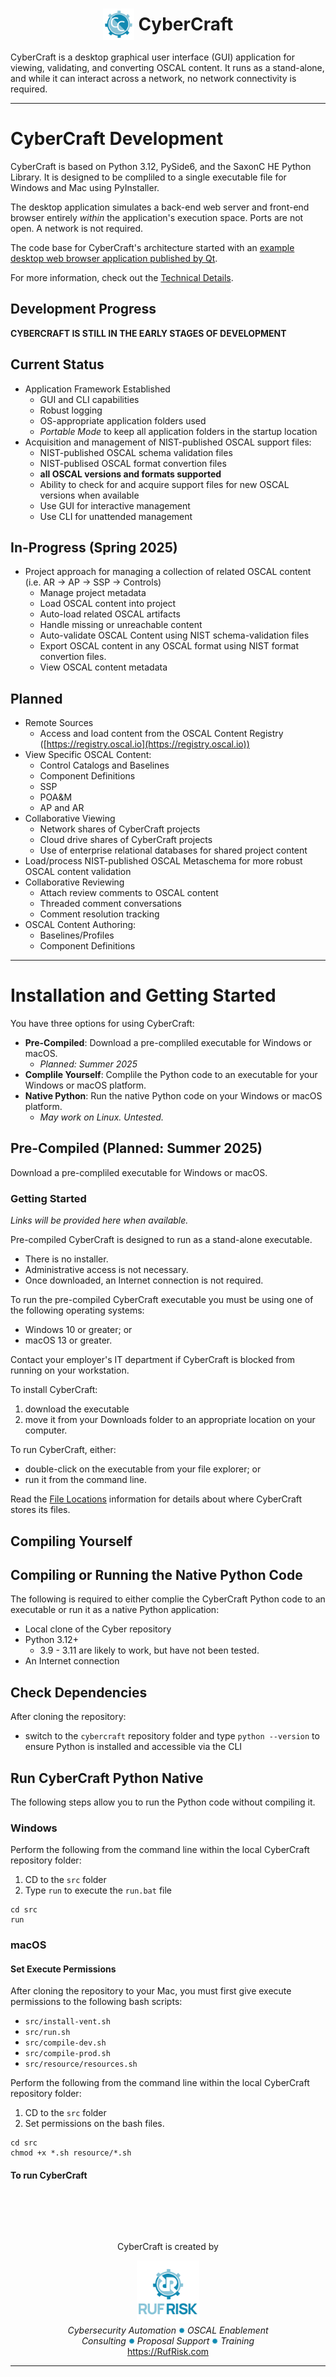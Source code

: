<div align="center">
    <h1 style="border:none; "><img style="vertical-align: middle;" src="./src/resource/img/CC_Logo3.svg" alt="CyberCraft Logo" width="50"/><span style="vertical-align: middle; font-style:bold;">&nbsp;CyberCraft</span></h1>
</div>
CyberCraft is a desktop graphical user interface (GUI) application for viewing, validating, and converting OSCAL content. It runs as a stand-alone, and while it can interact across a network, no network connectivity is required.

<br />

---
# CyberCraft Development

CyberCraft is based on Python 3.12, PySide6, and the SaxonC HE Python Library. It is designed to be compliled to a single executable file for Windows and Mac using PyInstaller.

The desktop application simulates a back-end web server and front-end browser entirely _within_ the application's execution space. Ports are not open. A network is not required. 

The code base for CyberCraft's architecture started with an [example desktop web browser application published by Qt](https://doc.qt.io/qtforpython-6.2/examples/example_webenginewidgets__tabbedbrowser.html).

For more information, check out the [Technical Details](./docs/TECHNICAL_DETAILS.md).

## Development Progress

**CYBERCRAFT IS STILL IN THE EARLY STAGES OF DEVELOPMENT**

## Current Status

- Application Framework Established
  - GUI and CLI capabilities
  - Robust logging
  - OS-appropriate application folders used
  - _Portable Mode_ to keep all application folders in the startup location
- Acquisition and management of NIST-published OSCAL support files:
  - NIST-published OSCAL schema validation files
  - NIST-publised OSCAL format convertion files
  - **all OSCAL versions and formats supported**
  - Ability to check for and acquire support files for new OSCAL versions when available
  - Use GUI for interactive management
  - Use CLI for unattended management

## In-Progress (Spring 2025)

- Project approach for managing a collection of related OSCAL content (i.e. AR -> AP -> SSP -> Controls)
  - Manage project metadata
  - Load OSCAL content into project
  - Auto-load related OSCAL artifacts 
  - Handle missing or unreachable content
  - Auto-validate OSCAL Content using NIST schema-validation files
  - Export OSCAL content in any OSCAL format using NIST format convertion files.
  - View OSCAL content metadata

## Planned
- Remote Sources
  - Access and load content from the OSCAL Content Registry ([https://registry.oscal.io](https://registry.oscal.io))
- View Specific OSCAL Content:
  - Control Catalogs and Baselines
  - Component Definitions
  - SSP
  - POA&M
  - AP and AR 
- Collaborative Viewing
  - Network shares of CyberCraft projects
  - Cloud drive shares of CyberCraft projects
  - Use of enterprise relational databases for shared project content 
- Load/process NIST-published OSCAL Metaschema for more robust OSCAL content validation
- Collaborative Reviewing
  - Attach review comments to OSCAL content
  - Threaded comment conversations
  - Comment resolution tracking
- OSCAL Content Authoring:
  - Baselines/Profiles
  - Component Definitions

---
# Installation and Getting Started

You have three options for using CyberCraft:
- **Pre-Compiled**: Download a pre-compliled executable for Windows or macOS.
  - _Planned: Summer 2025_
- **Complile Yourself**: Complile the Python code to an executable for your Windows or macOS platform.
- **Native Python**: Run the native Python code on your Windows or macOS platform. 
  - _May work on Linux. Untested._

## Pre-Compiled (Planned: Summer 2025)
Download a pre-compliled executable for Windows or macOS.

### Getting Started
_Links will be provided here when available._

Pre-compiled CyberCraft is designed to run as a stand-alone executable. 
- There is no installer. 
- Administrative access is not necessary. 
- Once downloaded, an Internet connection is not required.

To run the pre-compiled CyberCraft executable you must be using one of the following operating systems:
- Windows 10 or greater; or
- macOS 13 or greater.

Contact your employer's IT department if CyberCraft is blocked from running on your workstation.

To install CyberCraft:
1. download the executable
2. move it from your Downloads folder to an appropriate location on your computer.

To run CyberCraft, either:
- double-click on the executable from your file explorer; or 
- run it from the command line.

Read the [File Locations](./docs/FILE_LOCATIONS.md) information for details about where CyberCraft stores its files.

## Compiling Yourself


## Compiling or Running the Native Python Code

The following is required to either complie the CyberCraft Python code to an executable or run it as a native Python application:
- Local clone of the Cyber repository 
- Python 3.12+ 
  - 3.9 - 3.11 are likely to work, but have not been tested.
- An Internet connection

## Check Dependencies
After cloning the repository:
- switch to the `cybercraft` repository folder and type `python --version` to ensure Python is installed and accessible via the CLI


## Run CyberCraft Python Native

The following steps allow you to run the Python code without compiling it.

### Windows
Perform the following from the command line within the local CyberCraft repository folder:
1. CD to the `src` folder
2. Type `run` to execute the `run.bat` file

```
cd src
run
```

### macOS

#### Set Execute Permissions
After cloning the repository to your Mac, you must first give execute permissions to the following bash scripts:
  - `src/install-vent.sh`
  - `src/run.sh`
  - `src/compile-dev.sh`
  - `src/compile-prod.sh`
  - `src/resource/resources.sh`

Perform the following from the command line within the local CyberCraft repository folder:
1. CD to the `src` folder
2. Set permissions on the bash files.

```
cd src
chmod +x *.sh resource/*.sh
```

#### To run CyberCraft

<br /><br />
---
<div align="center">
CyberCraft is created by

<img src="./src/resource/img/Ruf_Risk_Logo.png" alt="Ruf Risk Logo" width="100" /><br />
_Cybersecurity&nbsp;Automation_&nbsp;<img src="src/resource/img/icon_mini.png" width="10" height="10" />&nbsp;_OSCAL&nbsp;Enablement_<br />
_Consulting_&nbsp;<img src="src/resource/img/icon_mini.png" width="10" />&nbsp;_Proposal&nbsp;Support_&nbsp;<img src="src/resource/img/icon_mini.png" width="10" />&nbsp;_Training_<br />
<a href="https://RufRisk.com" style="font-style: normal;" target="_blank">https://RufRisk.com</a>
</div>

---

